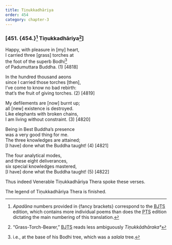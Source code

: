```yaml
---
title: Tiṇukkadhāriya
order: 454
category: chapter-3
---
```


### \[451. {454.}[^1] Tiṇukkadhāriya[^2]\]

Happy, with pleasure in \[my\] heart,  
I carried three \[grass\] torches at  
the foot of the superb Bodhi[^3]  
of Padumuttara Buddha. (1) \[4818\]

In the hundred thousand aeons  
since I carried those torches \[then\],  
I’ve come to know no bad rebirth:  
that’s the fruit of giving torches. (2) \[4819\]

My defilements are \[now\] burnt up;  
all \[new\] existence is destroyed.  
Like elephants with broken chains,  
I am living without constraint. (3) \[4820\]

Being in Best Buddha’s presence  
was a very good thing for me.  
The three knowledges are attained;  
\[I have\] done what the Buddha taught! (4) \[4821\]

The four analytical modes,  
and these eight deliverances,  
six special knowledges mastered,  
\[I have\] done what the Buddha taught! (5) \[4822\]

Thus indeed Venerable Tiṇukkadhāriya Thera spoke these verses.

The legend of Tiṇukkadhāriya Thera is finished.

[^1]: *Apadāna* numbers provided in {fancy brackets} correspond to the <abbr title="Buddha Jayanthi Tripitaka Series">BJTS</abbr> edition, which contains more individual poems than does the <abbr title="Pali Text Society">PTS</abbr> edition dictating the main numbering of this translation.

[^2]: “Grass-Torch-Bearer,” <abbr title="Buddha Jayanthi Tripitaka Series">BJTS</abbr> reads less ambiguously *Tiṇukkādhāraka°*

[^3]: i.e., at the base of his Bodhi tree, which was a *salala* tree.
